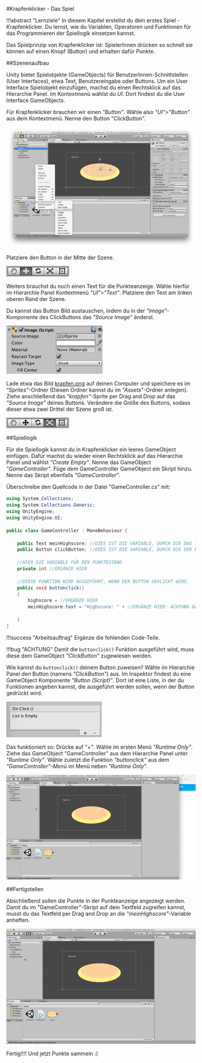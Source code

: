 #Krapfenklicker - Das Spiel

!!!abstract "Lernziele"
    In diesem Kapitel erstellst du dein erstes Spiel - Krapfenklicker. Du lernst, wie du Variablen, Operatoren und Funktionen für das Programmieren der Spiellogik einsetzen kannst.


Das Spielprinzip von Krapfenklicker ist: SpielerInnen drücken so schnell sie können auf einen Knopf (Button) und erhalten dafür Punkte. 

##Szenenaufbau

Unity bietet Spielobjekte (GameObjects) für BenutzerInnen-Schnittstellen (User Interfaces), etwa Text, Benutzereingabe oder Buttons. Um ein User Interface Spielobjekt einzufügen, machst du einen Rechtsklick auf das Hierarchie Panel. Im Kontextmenü wählst du *UI*. Dort findest du die User Interface GameObjects.

Für Krapfenklicker brauchen wir einen *"Button"*. Wähle also *"UI">"Button"* aus dem Kontextmenü. Nenne den Button "ClickButton".

![UI Button Auswahl](img/uibuttonselection.png)

Platziere den Button in der Mitte der Szene. 

![Platzierunsauswahl](img/platzierung.png)

Weiters brauchst du noch einen Text für die Punkteanzeige. Wähle hierfür im Hierarchie Panel Kontextmenü *"UI">"Text"*. Platziere den Text am linken oberen Rand der Szene.

Du kannst das Button Bild austauschen, indem du in der *"Image"*-Komponente des ClickButtons das *"Source Image"* änderst. 

![Source Image](img/sourceimage.png)

Lade etwa das Bild [krapfen.png](img/krapfen.png) auf deinen Computer und speichere es im *"Sprites"*-Ordner (Diesen Ordner kannst du im *"Assets"*-Ordner anlegen). Ziehe anschließend das *"krapfen"*-Sprite per Drag and Drop auf das *"Source Image"* deines Buttons. Verändere die Größe des Buttons, sodass dieser etwa zwei Drittel der Szene groß ist.

![Groesse veraendern](img/groessetool.png)


##Spiellogik

Für die Spiellogik kannst du in Krapfenklicker ein leeres GameObject einfügen. Dafür machst du wieder einen Rechtsklick auf das Hierarchie Panel und wählst *"Create Empty"*. Nenne das GameObject *"GameController"*. Füge dem GameController GameObject ein Skript hinzu. Nenne das Skript ebenfalls *"GameController"*. 

Überschreibe den Quellcode in der Datei "GameController.cs" mit:

``` c#
using System.Collections;
using System.Collections.Generic;
using UnityEngine;
using UnityEngine.UI;

public class GameController : MonoBehaviour {

	public Text meinHighscore; //DIES IST DIE VARIABLE, DURCH DIE DAS TEXTFELD VERWENDET WERDEN KANN
	public Button clickButton; //DIES IST DIE VARIABLE, DURCH DIE DER BUTTON IM SKRIPT VERWENDET WERDEN KANN

	//HIER DIE VARIABLE FÜR DEN PUNKTESTAND
	private int //ERGÄNZE HIER

	//DIESE FUNKTION WIRD AUSGEFÜHRT, WENN DER BUTTON GEKLICKT WIRD. 
	public void buttonclick()
	{
		highscore = //ERGÄNZE HIER
		meinHighscore.text = "Highscore: " + //ERGÄNZE HIER: ACHTUNG DATENTYP-UMWANDLUNG NOTWENDIG
		
	}
}

```

!!!success "Arbeitsauftrag"
    Ergänze die fehlenden Code-Teile.

!!!bug "ACHTUNG"
    Damit die ```buttonclick()``` Funktion ausgeführt wird, muss diese dem GameObject *"ClickButton"* zugewiesen werden.

Wie kannst du ```buttonclick()``` deinem Button zuweisen?
Wähle im Hierarchie Panel den Button (namens *"ClickButton"*) aus. Im Inspektor findest du eine GameObject Komponente *"Button (Script)"*. Dort ist eine Liste, in der du Funktionen angeben kannst, die ausgeführt werden sollen, wenn der Button gedrückt wird. 

![Liste OnClick für Button](img/onclicklist.png)

Das funktioniert so: Drücke auf *"+"*. Wähle im ersten Menü *"Runtime Only"*. Ziehe das GameObject "GameController" aus dem Hierarchie Panel unter *"Runtime Only"*. Wähle zuletzt die Funktion *"buttonclick"* aus dem *"GameController"-Menü* im Menü neben *"Runtime Only"*.

![Zuweisung Animated Gif](img/krapfenklickerKlickZuweisung.gif)


##Fertigstellen

Abschließend sollen die Punkte in der Punkteanzeige angezeigt werden. Damit du im "GameController"-Skript auf dein Textfeld zugreifen kannst, musst du das Textfeld per Drag and Drop an die *"meinHighscore"*-Variable anheften.

![Anheften meinHighscore](img/meinHighscoreAnheften.gif)

Fertig!!!! Und jetzt Punkte sammeln :)